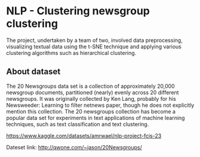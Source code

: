 # NLP - Clustering newsgroup clustering

The project, undertaken by a team of two, involved data preprocessing, visualizing textual data using the t-SNE technique and applying various clustering algorithms such as hierarchical clustering.

## About dataset

The 20 Newsgroups data set is a collection of approximately 20,000 newsgroup documents, partitioned (nearly) evenly across 20 different newsgroups. 
It was originally collected by Ken Lang, probably for his Newsweeder: Learning to filter netnews paper, though he does not explicitly mention this collection. 
The 20 newsgroups collection has become a popular data set for experiments in text applications of machine learning techniques, such as text classification and text clustering.

https://www.kaggle.com/datasets/amrwael/nlp-project-fcis-23

Dateset link: http://qwone.com/~jason/20Newsgroups/

